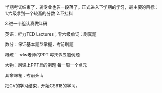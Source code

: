 半期考试结束了，转专业也告一段落了。正式进入下学期的学习，最主要的目标：1.六级拿到一个较高的分数 2.不挂科

3.进一个组认真做科研

英语：听力TED Lectures；背六级单词；刷真题

数分：保证基本题型掌握，考前刷题

概统： xdw老师的PPT 每天做五道例题

大物：刷课上PPT里的例题  每一周一个单元

其余课程：考前突击

把CV的学习结束，开始CS61B的学习。

